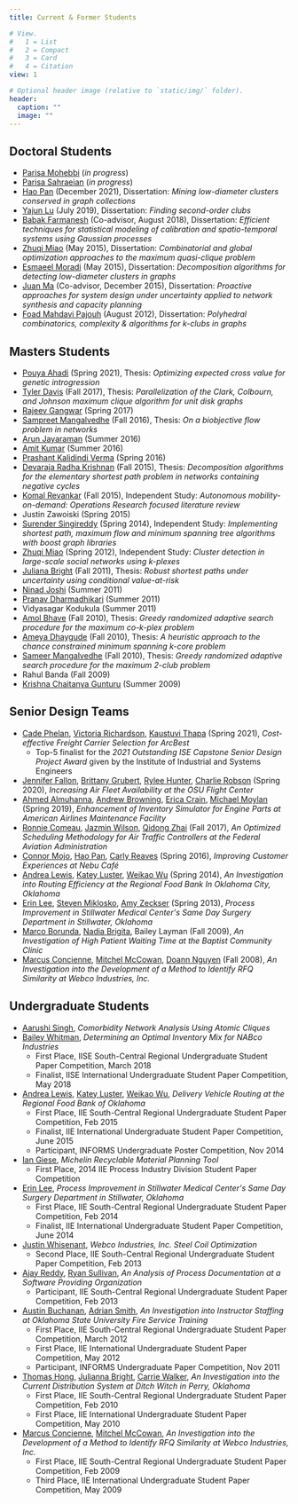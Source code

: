 ```yaml
---
title: Current & Former Students

# View.
#   1 = List
#   2 = Compact
#   3 = Card
#   4 = Citation
view: 1

# Optional header image (relative to `static/img/` folder).
header:
  caption: ""
  image: ""
---
```

## Doctoral Students
* [Parisa Mohebbi](https://www.linkedin.com/in/parisa-v-mohebbi-15015b178/) (_in progress_)
* [Parisa Sahraeian](https://www.linkedin.com/in/parisa-sahraeian-950a47143/) (_in progress_)
* [Hao Pan](https://www.linkedin.com/in/hao-pan-9b905456) (December 2021), Dissertation: _Mining low-diameter clusters conserved in graph collections_
* [Yajun Lu](https://yajunlu.com/) (July 2019), Dissertation: _Finding second-order clubs_
* [Babak Farmanesh](https://www.linkedin.com/in/babak-farmanesh-660009104) (Co-advisor, August 2018), Dissertation: _Efficient techniques for statistical modeling of calibration and spatio-temporal systems using Gaussian processes_
* [Zhuqi Miao](https://www.linkedin.com/in/zhuqi-miao-84579a54) (May 2015), Dissertation: _Combinatorial and global optimization approaches to the maximum quasi-clique problem_
* [Esmaeel Moradi](https://www.linkedin.com/in/esmaeel-moradi-ph-d-786b7748) (May 2015), Dissertation: _Decomposition algorithms for detecting low-diameter clusters in graphs_
* [Juan Ma](https://www.linkedin.com/in/juan-ma-58763a38) (Co-advisor, December 2015), Dissertation: _Proactive approaches for system design under uncertainty applied to network synthesis and capacity planning_
* [Foad Mahdavi Pajouh](https://sites.google.com/site/foadmahdavi/) (August 2012), Dissertation: _Polyhedral combinatorics, complexity & algorithms for k-clubs in graphs_
## Masters Students
* [Pouya Ahadi](https://www.linkedin.com/in/pouya-ahadi-06947712b/) (Spring 2021), Thesis: _Optimizing expected cross value for genetic introgression_
* [Tyler Davis](https://www.linkedin.com/in/tyler-davis-197012153/) (Fall 2017), Thesis: _Parallelization of the Clark, Colbourn, and Johnson maximum clique algorithm for unit disk graphs_
* [Rajeev Gangwar](https://www.linkedin.com/in/gangwarrajeev) (Spring 2017)
* [Sampreet Mangalvedhe](https://www.linkedin.com/in/sampreetmangalvedhe) (Fall 2016), Thesis:  _On a biobjective flow problem in networks_
* [Arun Jayaraman](https://www.linkedin.com/in/arunjayaraman22) (Summer 2016)
* [Amit Kumar](https://www.linkedin.com/in/amitokstate) (Summer 2016)
* [Prashant Kalidindi Verma](https://www.linkedin.com/in/prashantkalidindiverma/) (Spring 2016)
* [Devaraja Radha Krishnan](https://www.linkedin.com/in/devarvr/) (Fall 2015), Thesis: _Decomposition algorithms for the elementary shortest path problem in networks containing negative cycles_
* [Komal Revankar](https://www.linkedin.com/in/komalrevankar) (Fall 2015), Independent Study: _Autonomous mobility-on-demand: Operations Research focused literature review_
* Justin Zawoiski (Spring 2015)
* [Surender Singireddy](http://www.linkedin.com/in/surendersingireddy) (Spring 2014), Independent Study: _Implementing shortest path, maximum flow and minimum spanning tree algorithms with boost graph libraries_
* [Zhuqi Miao](https://www.linkedin.com/in/zhuqi-miao-84579a54/) (Spring 2012), Independent Study: _Cluster detection in large-scale social networks using k-plexes_
* [Juliana Bright](http://www.linkedin.com/in/julianabright) (Fall 2011), Thesis: _Robust shortest paths under uncertainty using conditional value-at-risk_
* [Ninad Joshi](http://www.linkedin.com/pub/ninad-joshi/19/4b8/582) (Summer 2011)
* [Pranav Dharmadhikari](http://www.linkedin.com/pub/pranav-dharmadhikari/11/579/545) (Summer 2011)
* Vidyasagar Kodukula (Summer 2011)
* [Amol Bhave](https://www.linkedin.com/in/aabhave) (Fall 2010), Thesis: _Greedy randomized adaptive search procedure for the maximum co-k-plex problem_
* [Ameya Dhaygude](http://www.linkedin.com/in/ameyadhaygude) (Fall 2010), Thesis: _A heuristic approach to the chance constrained minimum spanning k-core problem_
* [Sameer Mangalvedhe](http://www.linkedin.com/pub/sameer-mangalvedhe/15/734/366) (Fall 2010), Thesis: _Greedy randomized adaptive search procedure for the maximum 2-club problem_
* Rahul Banda (Fall 2009)
* [Krishna Chaitanya Gunturu](http://www.linkedin.com/in/krishnagunturu) (Summer 2009)
## Senior Design Teams
* [Cade Phelan](https://www.linkedin.com/in/cade-phelan/), [Victoria Richardson](https://www.linkedin.com/in/victoria-richardson-okstate/), [Kaustuvi Thapa](https://www.linkedin.com/in/kaustuvi/) (Spring 2021), _Cost-effective Freight Carrier Selection for ArcBest_
  * Top-5 finalist for the _2021 Outstanding ISE Capstone Senior Design Project Award_ given by the Institute of Industrial and Systems Engineers
* [Jennifer Fallon](https://www.linkedin.com/in/jennifer-fallon-2184b7197/), [Brittany Grubert](https://www.linkedin.com/in/brittany-grubert-a67600158/), [Rylee Hunter](https://www.linkedin.com/in/rylee-hunter-bb392a96/), [Charlie Robson](https://www.linkedin.com/in/charlie-robson-3a0606160/) (Spring 2020), _Increasing Air Fleet Availability at the OSU Flight Center_
* [Ahmed Almuhanna](https://www.linkedin.com/in/ahmed-almuhanna-36abb4177/), [Andrew Browning](https://www.linkedin.com/in/andrew-browning-442701150/), [Erica Crain](https://www.linkedin.com/in/ericabcrain/), [Michael Moylan](https://www.linkedin.com/in/michaelpmoylan1/) (Spring 2019), _Enhancement of Inventory Simulator for Engine Parts at American Airlines Maintenance Facility_
* [Ronnie Comeau](https://www.linkedin.com/in/ronald-comeau-305a0b138/), [Jazmin Wilson](https://www.linkedin.com/in/jazmin-wilson-5231a513b/), [Qidong Zhai](https://www.linkedin.com/in/qidong-zhai/) (Fall 2017), _An Optimized Scheduling Methodology for Air Traffic Controllers at the Federal Aviation Administration_
* [Connor Mojo](https://www.linkedin.com/in/connor-mojo-17202481/), [Hao Pan](https://www.linkedin.com/in/hao-pan-9b905456/), [Carly Reaves](https://www.linkedin.com/in/carlyreaves/) (Spring 2016), _Improving Customer Experiences at Nebu Café_
* [Andrea Lewis](https://www.linkedin.com/in/andrea-lewis-32947445/), [Katey Luster](https://www.linkedin.com/in/kateyluster/), [Weikao Wu](https://www.linkedin.com/in/weikao-wu-9b0392a1/) (Spring 2014), _An Investigation into Routing Efficiency at the Regional Food Bank In Oklahoma City, Oklahoma_
* [Erin Lee](https://www.linkedin.com/in/erin-cunningham-mba-57b8253b/), [Steven Miklosko](https://www.linkedin.com/in/srmiklosko/), [Amy Zeckser](https://www.linkedin.com/in/amy-zeckser-41271295/) (Spring 2013), _Process Improvement in Stillwater Medical Center's Same Day Surgery Department in Stillwater, Oklahoma_
* [Marco Borunda](https://www.linkedin.com/in/marco-borunda/), [Nadia Brigita](https://www.linkedin.com/in/nadia-brigita-95b61b44/), Bailey Layman (Fall 2009), _An Investigation of High Patient Waiting Time at the Baptist Community Clinic_
* [Marcus Concienne](https://www.linkedin.com/in/marcus-concienne-4889a014/), [Mitchel McCowan](https://www.linkedin.com/in/mitchel-mccowan-69367721/), [Doann Nguyen](https://www.linkedin.com/in/doannnguyen/) (Fall 2008), _An Investigation into the Development of a Method to Identify RFQ Similarity at Webco Industries, Inc._
## Undergraduate Students
* [Aarushi Singh](https://www.linkedin.com/in/aarushi-singh-1a37a3194/), _Comorbidity Network Analysis Using Atomic Cliques_
* [Bailey Whitman](https://www.linkedin.com/in/bailey-whitman-bonjour-01a141bb/), _Determining an Optimal Inventory Mix for NABco Industries_
  - First Place, IISE South-Central Regional Undergraduate Student Paper Competition, March 2018
  - Finalist, IISE International Undergraduate Student Paper Competition, May 2018
* [Andrea Lewis](https://www.linkedin.com/in/andrea-lewis-32947445/), [Katey Luster](https://www.linkedin.com/in/kateyluster/), [Weikao Wu](https://www.linkedin.com/in/weikao-wu-9b0392a1/), _Delivery Vehicle Routing at the Regional Food Bank of Oklahoma_
  - First Place, IIE South-Central Regional Undergraduate Student Paper Competition, Feb 2015
  - Finalist, IIE International Undergraduate Student Paper Competition, June 2015
  - Participant, INFORMS Undergraduate Poster Competition, Nov 2014
* [Ian Giese](https://www.linkedin.com/in/iangiese/), _Michelin Recyclable Material Planning Tool_
  - First Place,  2014 IIE Process Industry Division Student Paper Competition
* [Erin Lee](https://www.linkedin.com/in/erin-cunningham-mba-57b8253b/), _Process Improvement in Stillwater Medical Center's Same Day Surgery Department in Stillwater, Oklahoma_
  - First Place, IIE South-Central Regional Undergraduate Student Paper Competition, Feb 2014
  - Finalist, IIE International Undergraduate Student Paper Competition, June 2014
* [Justin Whisenant](https://www.linkedin.com/in/justin-whisenant-9505b6b4/), _Webco Industries, Inc. Steel Coil Optimization_
  - Second Place, IIE South-Central Regional Undergraduate Student Paper Competition, Feb 2013
* [Ajay Reddy](https://www.linkedin.com/in/ajay-reddy-b1757a89/), [Ryan Sullivan](https://www.linkedin.com/in/rybitron/), _An Analysis of Process Documentation at a Software Providing Organization_
  - Participant, IIE South-Central Regional Undergraduate Student Paper Competition, Feb 2013
* [Austin Buchanan](https://www.linkedin.com/in/austin-buchanan-a988a721/), [Adrian Smith](https://www.linkedin.com/in/adrian-smith-05544282/), _An Investigation into Instructor Staffing at Oklahoma State University Fire Service Training_
  - First Place, IIE South-Central Regional Undergraduate  Student Paper Competition, March 2012
  - First Place, IIE International Undergraduate Student Paper Competition, May 2012
  - Participant, INFORMS Undergraduate Paper Competition, Nov 2011
* [Thomas Hong](https://www.linkedin.com/in/thomas-hong-ba518130/), [Julianna Bright](https://www.linkedin.com/in/julianabright/), [Carrie Walker](https://www.linkedin.com/in/carrie-walker-barger-61b04b12/), _An Investigation into the Current Distribution System at Ditch Witch in Perry, Oklahoma_
  - ​First Place, IIE South-Central Regional Undergraduate  Student Paper Competition, Feb 2010
  - First Place, IIE International Undergraduate Student Paper Competition, May 2010
* [Marcus Concienne](https://www.linkedin.com/in/marcus-concienne-4889a014/), [Mitchel McCowan](https://www.linkedin.com/in/mitchel-mccowan-69367721/), _An Investigation into the Development of a Method to Identify RFQ Similarity at Webco Industries, Inc._
  - First Place, IIE South-Central Regional Undergraduate Student Paper Competition, Feb 2009
  - Third Place, IIE International Undergraduate Student Paper Competition, May 2009
